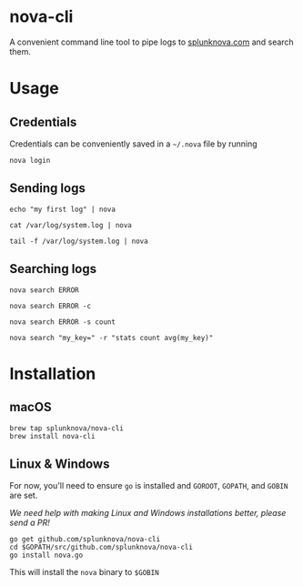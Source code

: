 # nova-cli

A convenient command line tool to pipe logs to [splunknova.com](https://www.splunknova.com) and search them.

# Usage

## Credentials
Credentials can be conveniently saved in a `~/.nova` file by running

````
nova login
````

## Sending logs
````
echo "my first log" | nova

cat /var/log/system.log | nova

tail -f /var/log/system.log | nova
````

## Searching logs
````
nova search ERROR

nova search ERROR -c

nova search ERROR -s count

nova search "my_key=" -r "stats count avg(my_key)"
````

# Installation

## macOS

````
brew tap splunknova/nova-cli
brew install nova-cli
````

## Linux & Windows

For now, you'll need to ensure `go` is installed and `GOROOT`, `GOPATH`, and `GOBIN` are set.

_We need help with making Linux and Windows installations better, please send a PR!_

````
go get github.com/splunknova/nova-cli
cd $GOPATH/src/github.com/splunknova/nova-cli
go install nova.go
````
This will install the `nova` binary to `$GOBIN`

